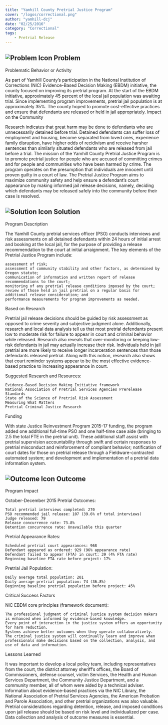 ```yaml
---
title: "Yamhill County Pretrial Justice Program"
cover: "/logos/correctional.png"
author: "yamhill-dcj"
date: "02/25/2016"
category: "Correctional"
tags:
    - Pretrial Release  
---
```


## ![Problem Icon](https://github.com/google/material-design-icons/raw/master/alert/1x_web/ic_error_outline_black_48dp.png "Problem") Problem

Problematic Behavior or Activity

As part of Yamhill County’s participation in the National Institution of Corrections (NIC) Evidence-Based Decision Making (EBDM) initiative, the county focused on improving its pretrial program. At the start of the EBDM initiative, approximately 45 percent of the local jail population was awaiting trial. Since implementing program improvements, pretrial jail population is at approximately 35%. The county hoped to promote cost-effective practices and ensure that defendants are released or held in jail appropriately.
Impact on the Community

Research indicates that great harm may be done to defendants who are unnecessarily detained before trial. Detained defendants can suffer loss of employment and housing, become separated from loved ones, experience family disruption, have higher odds of recidivism and receive harsher sentences than similarly situated defendants who are released from jail before a trial. The mission of the Yamhill County Pretrial Justice Program is to promote pretrial justice for people who are accused of committing crimes and for people and communities who have been harmed by crime. The program operates on the presumption that individuals are innocent until proven guilty in a court of law. The Pretrial Justice Program aims to maximize community safety and help ensure a defendant’s court appearance by making informed jail release decisions, namely, deciding which defendants may be released safely into the community before their case is resolved.

## ![Solution Icon](https://github.com/google/material-design-icons/raw/master/action/1x_web/ic_lightbulb_outline_black_48dp.png "Solution") Solution

Program Description

The Yamhill County pretrial services officer (PSO) conducts interviews and risk assessments on all detained defendants within 24 hours of initial arrest and booking at the local jail, for the purpose of providing a release recommendation to the court at initial arraignment. The key elements of the Pretrial Justice Program include:

    assessment of risk;
    assessment of community stability and other factors, as determined by Oregon statute;
    communication of information and written report of release recommendations to the court;
    monitoring of any pretrial release conditions imposed by the court;
    review of those held in jail pretrial on a regular basis for additional release consideration; and
    performance measurements for program improvements as needed.

Based on Research

Pretrial jail release decisions should be guided by risk assessment as opposed to crime severity and subjective judgment alone. Additionally, research and local data analysis tell us that most pretrial defendants present low to moderate risk for failure to appear in court and criminal behavior while released. Research also reveals that over-monitoring or keeping low-risk defendants in jail may actually increase their risk. Individuals held in jail pretrial are more likely to receive longer incarceration sentences than those defendants released pretrial. Along with this notion, research also shows that court reminder systems appear to be the most effective evidence-based practice to increasing appearance in court.

Suggested Research and Resources:

    Evidence-Based Decision Making Initiative framework
    National Association of Pretrial Services Agencies Prerelease Standards
    State of the Science of Pretrial Risk Assessment
    Measuring What Matters
    Pretrial Criminal Justice Research

Funding

With state Justice Reinvestment Program 2015-17 funding, the program added one additional full-time PSO and one half-time case aide (bringing to 2.5 the total FTE in the pretrial unit). These additional staff assist with pretrial supervision accountability through swift and certain responses to pretrial misconduct and reinforcement of compliant behavior; notification of court dates for those on pretrial release through a Fieldware-contracted automated system; and development and implementation of a pretrial data information system.

## ![Outcome Icon](https://github.com/google/material-design-icons/raw/master/action/1x_web/ic_view_list_black_48dp.png "Outcome") Outcome

Program Impact

October-December 2015 Pretrial Outcomes:

    Total pretrial interviews completed: 270
    PSO recommended jail release: 107 (39.6% of total interviews)
    Judge released: 79
    Release concurrence rate: 73.8%
    Detention concurrence rate: Unavailable this quarter

Pretrial Appearance Rates:

    Scheduled pretrial court appearances: 968
    Defendant appeared as ordered: 929 (96% appearance rate)
    Defendant failed to appear (FTA) in court: 39 (4% FTA rate)
    Beginning baseline FTA rate before project: 17%

Pretrial Jail Population:

    Daily average total population: 201
    Daily average pretrial population: 74 (36.8%)
    Beginning baseline pretrial population before project: 45%

Critical Success Factors

NIC EBDM core principles (framework document):

    The professional judgment of criminal justice system decision makers is enhanced when informed by evidence-based knowledge.
    Every point of interaction in the justice system offers an opportunity for harm reduction.
    Systems achieve better outcomes when they operate collaboratively.
    The criminal justice system will continually learn and improve when professionals make decisions based on the collection, analysis, and use of data and information.

Lessons Learned

It was important to develop a local policy team, including representatives from the court, the district attorney sheriff’s offices, the Board of Commissioners, defense counsel, victim Services, the Health and Human Services Department, the Community Justice Department, and a community member, all of whom were aided by a technical adviser. Information about evidence-based practices via the NIC Library, the National Association of Pretrial Services Agencies, the American Probation and Parole Association, and other pretrial organizations was also valuable. Pretrial considerations regarding detention, release, and imposed conditions upon jail release should be based on risk level and individualized per case. Data collection and analysis of outcome measures is essential.

